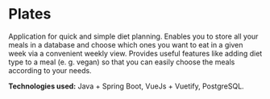 # Plates

Application for quick and simple diet planning. Enables you to store all your meals in a database and choose which ones you want to eat in a given week via a convenient weekly view. Provides useful features like adding diet type to a meal (e. g. vegan) so that you can easily choose the meals according to your needs.       

**Technologies used:** Java + Spring Boot, VueJs + Vuetify, PostgreSQL.
